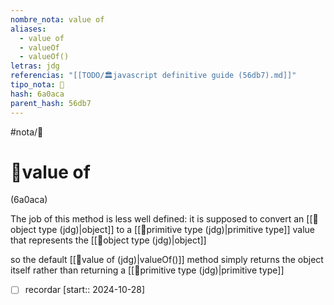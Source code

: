 ```yaml
---
nombre_nota: value of
aliases:
  - value of
  - valueOf
  - valueOf()
letras: jdg
referencias: "[[TODO/🏛️javascript definitive guide (56db7).md]]"
tipo_nota: 📑
hash: 6a0aca
parent_hash: 56db7
---
```


#nota/📑

# 📑value of
<div class="hash">(6a0aca)</div>

 The job of this method is less well defined: it is supposed to convert an [[📑object type (jdg)|object]] to a [[📑primitive type (jdg)|primitive type]] value that represents the [[📑object type (jdg)|object]]

 so the default [[📑value of (jdg)|valueOf()]] method simply returns the object itself rather than returning a [[📑primitive type (jdg)|primitive type]]

- [ ] recordar  [start:: 2024-10-28]
